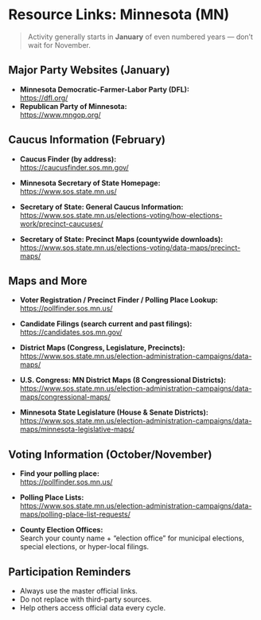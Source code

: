 # Resource Links: Minnesota (MN)

> Activity generally starts in **January** of even numbered years — don’t wait for November.

## Major Party Websites (January)

- **Minnesota Democratic-Farmer-Labor Party (DFL):**  
  https://dfl.org/
- **Republican Party of Minnesota:**  
  https://www.mngop.org/


## Caucus Information (February)

- **Caucus Finder (by address):**  
  https://caucusfinder.sos.mn.gov/

- **Minnesota Secretary of State Homepage:**  
  https://www.sos.state.mn.us/

- **Secretary of State: General Caucus Information:**  
  https://www.sos.state.mn.us/elections-voting/how-elections-work/precinct-caucuses/

- **Secretary of State: Precinct Maps (countywide downloads):**  
  https://www.sos.state.mn.us/elections-voting/data-maps/precinct-maps/


## Maps and More

- **Voter Registration / Precinct Finder / Polling Place Lookup:**  
  https://pollfinder.sos.mn.us/

- **Candidate Filings (search current and past filings):**  
  https://candidates.sos.mn.gov/

- **District Maps (Congress, Legislature, Precincts):**  
  https://www.sos.state.mn.us/election-administration-campaigns/data-maps/

- **U.S. Congress: MN District Maps (8 Congressional Districts):**  
  https://www.sos.state.mn.us/election-administration-campaigns/data-maps/congressional-maps/

- **Minnesota State Legislature (House & Senate Districts):**  
  https://www.sos.state.mn.us/election-administration-campaigns/data-maps/minnesota-legislative-maps/


## Voting Information (October/November)

- **Find your polling place:**  
  https://pollfinder.sos.mn.us/

- **Polling Place Lists:**  
  https://www.sos.state.mn.us/election-administration-campaigns/data-maps/polling-place-list-requests/

- **County Election Offices:**  
  Search your county name + “election office” for municipal elections, special elections, or hyper-local filings.


## Participation Reminders

- Always use the master official links.
- Do not replace with third-party sources.
- Help others access official data every cycle.
